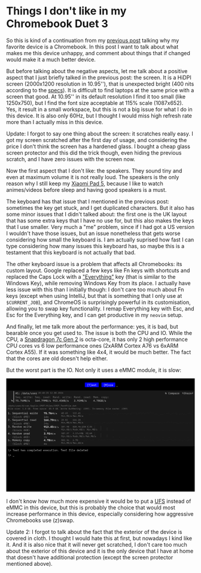 # Things I don't like in my Chromebook Duet 3

So this is kind of a continuation from my [previous
post](/2024-08-05/01-my-favorite-device-is-a-chromebook.md) talking why my
favorite device is a Chromebook. In this post I want to talk about what makes
me this device unhappy, and comment about things that if changed would make it
a much better device.

But before talking about the negative aspects, let me talk about a positive
aspect that I just briefly talked in the previous post: the screen. It is a
HiDPI screen (2000x1200 resolution in 10.95''), that is unexpected bright (400
nits according to the
[specs](https://www.lenovo.com/us/en/p/laptops/lenovo/lenovo-edu-chromebooks/ideapad-duet-3-chromebook-11-inch,-qlc/len101i0034)).
It is difficult to find laptops at the same price with a screen that good. At
10.95'' in its default resolution I find it too small (like 1250x750), but I
find the font size acceptable at 115% scale (1087x652). Yes, it result in a
small workspace, but this is not a big issue for what I do in this device. It
is also only 60Hz, but I thought I would miss high refresh rate more than I
actually miss in this device.

Update: I forgot to say one thing about the screen: it scratches really easy. I
got my screen scratched after the first day of usage, and considering the price
I don't think the screen has a hardened glass. I bought a cheap glass screen
protector and this did the trick though, even hiding the previous scratch, and
I have zero issues with the screen now.

Now the first aspect that I don't like: the speakers. They sound tiny and even
at maximum volume it is not really loud. The speakers is the only reason why I
still keep my [Xiaomi Pad 5](https://www.gsmarena.com/xiaomi_pad_5-11042.php),
because I like to watch animes/videos before sleep and having good speakers is
a must.

The keyboard has that issue that I mentioned in the previous post: sometimes
the key get stuck, and I get duplicated characters. But it also has some minor
issues that I didn't talked about: the first one is the UK layout that has some
extra keys that I have no use for, but this also makes the keys that I use
smaller. Very much a "me" problem, since if I had got a US version I wouldn't
have those issues, but an issue nonetheless that gets worse considering how
small the keyboard is. I am actually suprised how fast I can type considering
how many issues this keyboard has, so maybe this is a testament that this
keyboard is not actually that bad.

The other keyboard issue is a problem that affects all Chromebooks: its custom
layout. Google replaced a few keys like Fn keys with shortcuts and replaced the
Caps Lock with a
["Everything"](https://chromeunboxed.com/chromebook-launcher-now-everything-button)
key (that is similar to the Windows Key), while removing Windows Key from its
place. I actually have less issue with this than I initially though: I don't
care too much about Fn keys (except when using IntelliJ, but that is something
that I only use at `$CURRENT_JOB`), and ChromeOS is surprisingly powerful in
its customisation, allowing you to swap key functionality. I remap Everything
key with Esc, and Esc for the Everything key, and I can get productive in my
`neovim` setup.

And finally, let me talk more about the performance: yes, it is bad, but
bearable once you get used to. The issue is both the CPU and IO. While the CPU,
a [Snapdragon 7c Gen
2](https://www.qualcomm.com/products/mobile/snapdragon/laptops-and-tablets/snapdragon-mobile-compute-platforms/snapdragon-7c-gen-2-compute-platform)
is octa-core, it has only 2 high performance CPU cores vs 6 low performance
ones (2xARM Cortex A76 vs 6xARM Cortex A55). If it was something like 4x4, it
would be much better. The fact that the cores are old doesn't help either.

But the worst part is the IO. Not only it uses a eMMC module, it is slow:

![CPDT Benchmark results from Chromebook Duet 3.](/2024-08-12/Screenshot_2024-08-12_20.50.42.png)

I don't know how much more expensive it would be to put a
[UFS](https://en.wikipedia.org/wiki/Universal_Flash_Storage) instead of eMMC in
this device, but this is probably the choice that would most increase
performance in this device, especially considering how aggressive Chromebooks
use (z)swap.

Update 2: I forgot to talk about the fact that the exterior of the device is
covered in cloth. I thought I would hate this at first, but nowadays I kind
like it. And it is also nice that it will never get scratched, I don't care too
much about the exterior of this device and it is the only device that I have at
home that doesn't have additional protection (except the screen protector
mentioned above).
